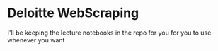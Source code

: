 # Deloitte WebScraping
I'll be keeping the lecture notebooks in the repo for you for you to use whenever you want
